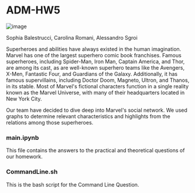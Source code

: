 # ADM-HW5

![image](https://user-images.githubusercontent.com/115465627/211205550-b44f914d-be4e-48c5-9fe3-58af003d0846.png)

Sophia Balestrucci, Carolina Romani, Alessandro Sgroi

Superheroes and abilities have always existed in the human imagination. Marvel has one of the largest superhero comic book franchises. Famous superheroes, including Spider-Man, Iron Man, Captain America, and Thor, are among its cast, as are well-known superhero teams like the Avengers, X-Men, Fantastic Four, and Guardians of the Galaxy. Additionally, it has famous supervillains, including Doctor Doom, Magneto, Ultron, and Thanos, in its stable. Most of Marvel's fictional characters function in a single reality known as the Marvel Universe, with many of their headquarters located in New York City.

Our team have decided to dive deep into Marvel's social network. We used graphs to determine relevant characteristics and highlights from the relations among those superheroes.
### main.ipynb
This file contains the answers to the practical and theoretical questions of our homework.
### CommandLine.sh
This is the bash script for the Command Line Question.

